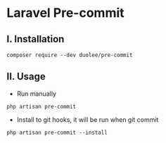 # Laravel Pre-commit

## I. Installation

```shell
composer require --dev duolee/pre-commit
```

## II. Usage

- Run manually

```shell
php artisan pre-commit
```

- Install to git hooks, it will be run when git commit

```shell
php artisan pre-commit --install
```
